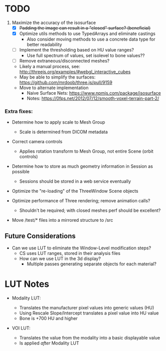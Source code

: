 # TODO

1. Maximize the accuracy of the isosurface
	- [x] ~~Padding the image can result in a "closed" surface? (beneficial)~~
	- [x] Optimize utils methods to use TypedArrays and eliminate castings
		- Also consider moving methods to use a concrete data type for better readability
	- [ ] Implement the thresholding based on HU value ranges?
		- Use full spectrum of values, set isolevel to bone values??
	- [ ] Remove extraneous/disconnected meshes?
	- Likely a manual process, see: http://threejs.org/examples/#webgl_interactive_cubes
	- May be able to simplify the surfaces: https://github.com/mrdoob/three.js/pull/9159
	- Move to alternate implementation
		- Naive Surface Nets: https://www.npmjs.com/package/isosurface
		- Notes: https://0fps.net/2012/07/12/smooth-voxel-terrain-part-2/

### Extra fixes:

- Determine how to apply scale to Mesh Group
	- Scale is determined from DICOM metadata
- Correct camera controls
	- Applies rotation transform to Mesh Group, not entire Scene (orbit controls)
- Determine how to store as much geometry information in Session as possible
	- Sessions should be stored in a web service eventually
- Optimize the "re-loading" of the ThreeWindow Scene objects
- Optimize performance of Three rendering; remove animation calls?
	- Shouldn't be required; with closed meshes perf should be excellent?

- Move /test/* files into a mirrored structure to /src

## Future Considerations

- Can we use LUT to eliminate the Window-Level modification steps?
	- CS uses LUT ranges, stored in their analysis files
	- How can we use LUT in the 3d display?
		- Multiple passes generating separate objects for each material?


# LUT Notes

- Modality LUT:
	- Translates the manufacturer pixel values into generic values (HU)
	- Using Rescale Slope/Intercept translates a pixel value into HU value
	- Bone is +700 HU and higher

- VOI LUT:
	- Translates the value from the modality into a basic displayable value
	- Is applied _after_ Modality LUT
